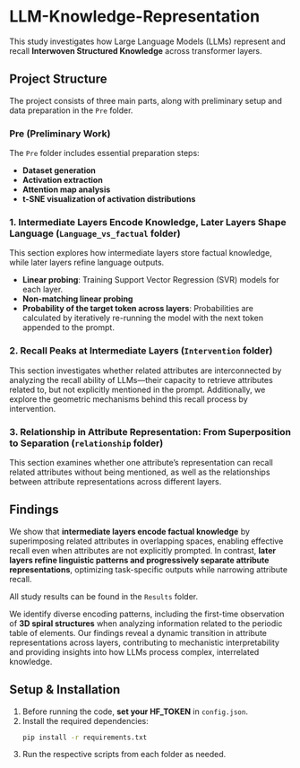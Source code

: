 # LLM-Knowledge-Representation

This study investigates how Large Language Models (LLMs) represent and recall **Interwoven Structured Knowledge** across transformer layers.

## Project Structure
The project consists of three main parts, along with preliminary setup and data preparation in the `Pre` folder.

### **Pre** (Preliminary Work)
The `Pre` folder includes essential preparation steps:
- **Dataset generation**
- **Activation extraction**
- **Attention map analysis**
- **t-SNE visualization of activation distributions**

### **1. Intermediate Layers Encode Knowledge, Later Layers Shape Language** (`Language_vs_factual` folder)
This section explores how intermediate layers store factual knowledge, while later layers refine language outputs.
- **Linear probing**: Training Support Vector Regression (SVR) models for each layer.
- **Non-matching linear probing**
- **Probability of the target token across layers**: Probabilities are calculated by iteratively re-running the model with the next token appended to the prompt.

### **2. Recall Peaks at Intermediate Layers** (`Intervention` folder)
This section investigates whether related attributes are interconnected by analyzing the recall ability of LLMs—their capacity to retrieve attributes related to, but not explicitly mentioned in the prompt. Additionally, we explore the geometric mechanisms behind this recall process by intervention.

### **3. Relationship in Attribute Representation: From Superposition to Separation** (`relationship` folder)
This section examines whether one attribute’s representation can recall related attributes without being mentioned, as well as the relationships between attribute representations across different layers.

## **Findings**
We show that **intermediate layers encode factual knowledge** by superimposing related attributes in overlapping spaces, enabling effective recall even when attributes are not explicitly prompted. In contrast, **later layers refine linguistic patterns and progressively separate attribute representations**, optimizing task-specific outputs while narrowing attribute recall.

All study results can be found in the `Results` folder.

We identify diverse encoding patterns, including the first-time observation of **3D spiral structures** when analyzing information related to the periodic table of elements. Our findings reveal a dynamic transition in attribute representations across layers, contributing to mechanistic interpretability and providing insights into how LLMs process complex, interrelated knowledge.

## **Setup & Installation**
1. Before running the code, **set your HF_TOKEN** in `config.json`.
2. Install the required dependencies:
   ```sh
   pip install -r requirements.txt
   ```
3. Run the respective scripts from each folder as needed.